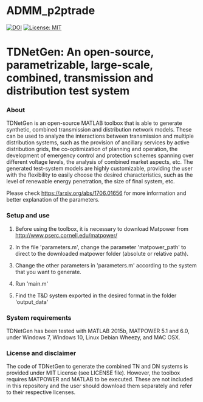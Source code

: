 # ADMM_p2ptrade
[![DOI](https://zenodo.org/badge/85711602.svg)](https://zenodo.org/badge/latestdoi/85711602)
[![License: MIT](https://img.shields.io/badge/License-MIT-yellow.svg)](https://github.com/apetros/TDNetGen/edit/master/LICENSE)

# TDNetGen: An open-source, parametrizable, large-scale, combined, transmission and distribution test system

### About
 
TDNetGen is an open-source MATLAB toolbox that is able to generate synthetic, combined transmission and distribution network models. These can be used to analyze the interactions between transmission and multiple distribution systems, such as the provision of ancillary services by active distribution grids, the co-optimization of planning and operation, the development of emergency control and protection schemes spanning over different voltage levels, the analysis of combined market aspects, etc. The generated test-system models are highly customizable, providing the user with the flexibility to easily choose the desired characteristics, such as the level of renewable energy penetration, the size of final system, etc.

Please check https://arxiv.org/abs/1706.01656 for more information and better explanation of the parameters.

### Setup and use

1. Before using the toolbox, it is necessary to download Matpower from http://www.pserc.cornell.edu/matpower/

2. In the file 'parameters.m', change the parameter 'matpower_path' to direct to the downloaded matpower folder (absolute or relative path).

3. Change the other parameters in 'parameters.m' according to the system that you want to generate.

4. Run 'main.m'

5. Find the T&D system exported in the desired format in the folder 'output_data' 


### System requirements

TDNetGen has been tested with MATLAB 2015b, MATPOWER 5.1 and 6.0, under Windows 7, Windows 10, Linux Debian Wheezy, and MAC OSX.

### License and disclaimer

The code of TDNetGen to generate the combined TN and DN systems is provided under MIT License (see LICENSE file). However, the toolbox requires MATPOWER and MATLAB to be executed. These are not included in this repository and the user should download them separately and refer to their respective licenses.
